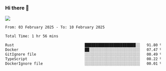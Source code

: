 ### Hi there 👋️

![](https://komarev.com/ghpvc/?username=Loner1024)

<!--START_SECTION:waka-->

```txt
From: 03 February 2025 - To: 10 February 2025

Total Time: 1 hr 56 mins

Rust                                ███████████████████████░░   91.80 %
Docker                              ██░░░░░░░░░░░░░░░░░░░░░░░   07.47 %
GitIgnore file                      ░░░░░░░░░░░░░░░░░░░░░░░░░   00.49 %
TypeScript                          ░░░░░░░░░░░░░░░░░░░░░░░░░   00.22 %
DockerIgnore file                   ░░░░░░░░░░░░░░░░░░░░░░░░░   00.01 %
```

<!--END_SECTION:waka-->



